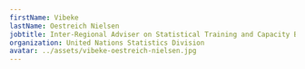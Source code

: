 ```yaml
---
firstName: Vibeke
lastName: Oestreich Nielsen
jobtitle: Inter-Regional Adviser on Statistical Training and Capacity Building
organization: United Nations Statistics Division
avatar: ../assets/vibeke-oestreich-nielsen.jpg
---
```

